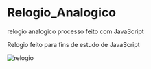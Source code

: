# Relogio_Analogico
 relogio analogico processo feito com JavaScript
 
 Relogio feito para fins de estudo de JavaScript
 
 
![relogio](https://user-images.githubusercontent.com/107477302/199469521-09d2af1c-e86a-4c55-b7eb-853c2423bef9.PNG)
